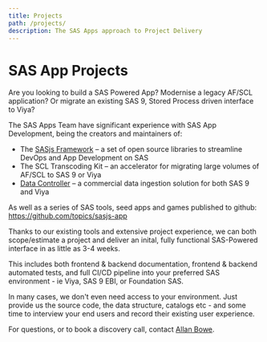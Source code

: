 ```yaml
---
title: Projects
path: /projects/
description: The SAS Apps approach to Project Delivery
---
```


# SAS App Projects

Are you looking to build a SAS Powered App?  Modernise a legacy AF/SCL application?  Or migrate an existing SAS 9, Stored Process driven interface to Viya?

The SAS Apps Team have significant experience with SAS App Development, being the creators and maintainers of:

* The [SASjs Framework](https://github.com/sasjs) – a set of open source libraries to streamline DevOps and App Development on SAS
* The SCL Transcoding Kit – an accelerator for migrating large volumes of AF/SCL to SAS 9 or Viya
* [Data Controller](https://datacontroller.io) – a commercial data ingestion solution for both SAS 9 and Viya

As well as a series of SAS tools, seed apps and games published to github:
https://github.com/topics/sasjs-app

Thanks to our existing tools and extensive project experience, we can both scope/estimate a project and deliver an inital, fully functional SAS-Powered interface in as little as 3-4 weeks.

This includes both frontend & backend documentation, frontend & backend automated tests, and full CI/CD pipeline into your preferred SAS environment - ie Viya, SAS 9 EBI, or Foundation SAS.

In many cases, we don't even need access to your environment. Just provide us the source code, the data structure, catalogs etc - and some time to interview your end users and record their existing user experience.

For questions, or to book a discovery call, contact [Allan Bowe](https://www.linkedin.com/in/allanbowe/).




